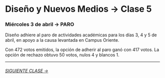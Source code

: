 # Diseño y Nuevos Medios → Clase 5  

### Miércoles 3 de abril → PARO

Diseño adhiere al paro de actividades académicas para los días 3, 4 y 5 de abril, en apoyo a la causa levantada en Campus Oriente.

Con 472 votos emitidos, la opción de adherir al paro ganó con 417 votos. La opción de rechazo obtuvo 50 votos, nulos 4 y blancos 1.

- - - - - - - 

###### [SIGUIENTE CLASE →](https://github.com/profesorfaco/dno037-2019/tree/gh-pages/clase-06)
